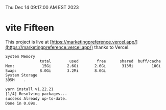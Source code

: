 Thu Dec 14 09:17:00 AM EST 2023

# vite Fifteen


This project is live at [https://marketingpreference.vercel.app/](https://marketingpreference.vercel.app/) thanks to Vercel.

```bash
System Memory
               total        used        free      shared  buff/cache   available
Mem:            15Gi       2.6Gi       2.6Gi       313Mi        10Gi        12Gi
Swap:          8.0Gi       3.2Mi       8.0Gi
System Storage
395M	.
```
```bash
yarn install v1.22.21
[1/4] Resolving packages...
success Already up-to-date.
Done in 0.09s.
```
